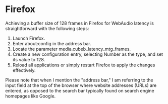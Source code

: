 # Firefox

Achieving a buffer size of 128 frames in Firefox for WebAudio latency is straightforward with the following steps:

1. Launch Firefox.
2. Enter about:config in the address bar.
3. Locate the parameter media.cubeb_latency_mtg_frames.
4. Create a new configuration entry, selecting Number as the type, and set its value to 128.
5. Reload all applications or simply restart Firefox to apply the changes effectively.

Please note that when I mention the "address bar," I am referring to the input field at the top of the browser where website addresses (URLs) are entered, as opposed to the search bar typically found on search engine homepages like Google.
